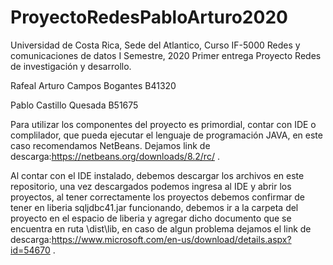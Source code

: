 # ProyectoRedesPabloArturo2020
Universidad de Costa Rica, Sede del Atlantico, Curso IF-5000 Redes y comunicaciones de datos I Semestre, 2020
Primer entrega Proyecto Redes de investigación y desarrollo.

Rafeal Arturo Campos Bogantes B41320

Pablo Castillo Quesada B51675

Para utilizar los componentes del proyecto es primordial, contar con IDE o complilador, que pueda ejecutar el lenguaje de programación JAVA, en este caso recomendamos NetBeans. Dejamos link de descarga:https://netbeans.org/downloads/8.2/rc/ .

Al contar con el IDE instalado, debemos descargar los archivos en este repositorio, una vez descargados podemos ingresa al IDE y abrir los proyectos, al tener correctamente los proyectos debemos confirmar de tener en liberia sqljdbc41.jar funcionando, debemos ir a la carpeta del proyecto en el espacio de liberia y agregar dicho documento que se encuentra en ruta \dist\lib, en caso de algun problema dejamos el link de descarga:https://www.microsoft.com/en-us/download/details.aspx?id=54670 .


